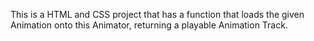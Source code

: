 This is a HTML and CSS project that has a  function that loads the given Animation onto this Animator, returning a playable Animation Track.
